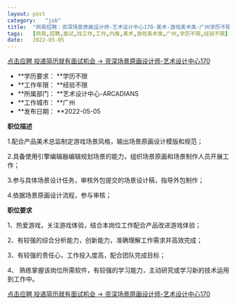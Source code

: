 ```yaml
---
layout:	post
category:	"job"
title:	"网易招聘：资深场景原画设计师-艺术设计中心170-美术-游戏美术类-广州学历不限经验不限"
tags:	[网易,招聘,面试,找工作,工作,内推,美术,游戏美术类,广州,学历不限,经验不限]
date:	2022-05-05
---
```


[点击应聘 投递简历就有面试机会 ->  资深场景原画设计师-艺术设计中心170](http://mobile.bole.netease.com/bole/boleDetail?id=32087&employeeId=346f03c3cda5f04c&key=all)



- **学历要求： **学历不限
- **工作年限： **经验不限
- **所属部门： **艺术设计中心-ARCADIANS
- **工作城市： **广州
- **发布日期： **2022-05-05



**职位描述**

1.配合产品美术总监制定游戏场景风格，输出场景原画设计模版和规范；

2.具备使用引擎编辑器编辑规划场景的能力，组织场景原画和场景制作人员开展工作；

3.参与具体场景设计任务，审核外包提交的场景设计稿，指导外包制作；

4.依据场景原画设计流程，参与审核；



**职位要求**

1、热爱游戏，关注游戏体验，结合本岗位工作配合产品改进游戏体验；

2、有较强的综合分析能力，创新能力，准确理解工作需求并高效完成；

3、有较强的责任心，工作投入度高，配合团队完成目标；

4、 熟练掌握该岗位所需软件，有较强的学习能力，主动研究或学习新的技术运用到工作中。



[点击应聘 投递简历就有面试机会 ->  资深场景原画设计师-艺术设计中心170](http://mobile.bole.netease.com/bole/boleDetail?id=32087&employeeId=346f03c3cda5f04c&key=all)